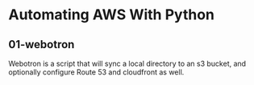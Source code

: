 # Automating AWS With Python

## 01-webotron

Webotron is a script that will sync a local directory to an s3 bucket, and optionally configure Route 53 and cloudfront as well.

